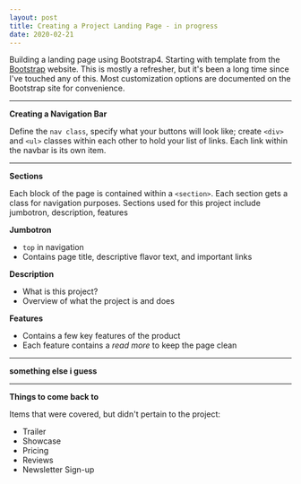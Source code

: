 ```yaml
---
layout: post
title: Creating a Project Landing Page - in progress
date: 2020-02-21
---
```


Building a landing page using Bootstrap4. Starting with template from the [Bootstrap](https://getbootstrap.com/docs/4.4/getting-started/introduction/) website. This is mostly a refresher, but it's been a long time since I've touched any of this. Most customization options are documented on the Bootstrap site for convenience.

---

**Creating a Navigation Bar**

Define the `nav class`, specify what your buttons will look like; create `<div>` and `<ul>` classes within each other to hold your list of links. Each link within the navbar is its own item.

---

**Sections**

Each block of the page is contained within a `<section>`. Each section gets a class for navigation purposes. Sections used for this project include jumbotron, description, features

**Jumbotron**
-   `top` in navigation
-   Contains page title, descriptive flavor text, and important links

**Description**
-   What is this project?
-   Overview of what the project is and does

**Features**
-   Contains a few key features of the product
-   Each feature contains a _read more_ to keep the page clean


---

**something else i guess**

---

**Things to come back to**

Items that were covered, but didn't pertain to the project:
-   Trailer
-   Showcase
-   Pricing
-   Reviews
-   Newsletter Sign-up


